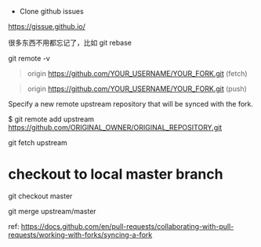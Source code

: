 * Clone github issues

https://gissue.github.io/

很多东西不用都忘记了，比如
git rebase

git remote -v

> origin  https://github.com/YOUR_USERNAME/YOUR_FORK.git (fetch)
 
> origin  https://github.com/YOUR_USERNAME/YOUR_FORK.git (push)

Specify a new remote upstream repository that will be synced with the fork.


$ git remote add upstream https://github.com/ORIGINAL_OWNER/ORIGINAL_REPOSITORY.git

git fetch upstream

# checkout to local master branch
git checkout master

git merge upstream/master


ref:
https://docs.github.com/en/pull-requests/collaborating-with-pull-requests/working-with-forks/syncing-a-fork
